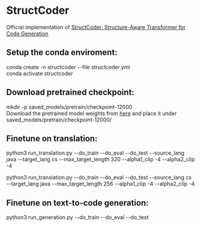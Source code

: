 # StructCoder
Official implementation of [StructCoder: Structure-Aware Transformer for Code Generation](https://arxiv.org/abs/2206.05239)

## Setup the conda enviroment:
conda create -n structcoder --file structcoder.yml <br>
conda activate structcoder

## Download pretrained checkpoint:
mkdir -p saved_models/pretrain/checkpoint-12000 <br>
Download the pretrained model weights from [here](https://drive.google.com/drive/folders/1cyvtmZjaLc1OwlnU0_N_GwC_eAs5snf9?usp=sharing) and place it under saved_models/pretrain/checkpoint-12000/

## Finetune on translation:
python3 run_translation.py --do_train --do_eval --do_test --source_lang java --target_lang cs --max_target_length 320 --alpha1_clip -4 --alpha2_clip -4 

python3 run_translation.py --do_train --do_eval --do_test --source_lang cs --target_lang java --max_target_length 256 --alpha1_clip -4 --alpha2_clip -4

## Finetune on text-to-code generation:
python3 run_generation.py --do_train --do_eval --do_test
